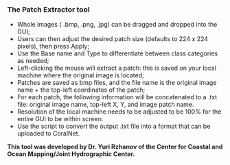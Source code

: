 ### The Patch Extractor tool

- Whole images ( .bmp, .png, .jpg) can be dragged and dropped into the GUI;
- Users can then adjust the desired patch size (defaults to 224 x 224 pixels), then press Apply;
- Use the Base name and Type to differentiate between class categories as needed;
- Left-clicking the mouse will extract a patch: this is saved on your local machine where the 
  original image is located;
- Patches are saved as bmp files, and the file name is the original image name + the top-left 
  coordinates of the patch;
- For each patch, the following information will be concatenated to a .txt file: original image 
  name, top-left X, Y, and image patch name.  
- Resolution of the local machine needs to be adjusted to be 100% for the entire GUI to be 
  within screen.
- Use the script to convert the output .txt file into a format that can be 
  uploaded to CoralNet.

**This tool was developed by Dr. Yuri Rzhanov of the Center for Coastal and Ocean Mapping/Joint 
Hydrographic Center.**